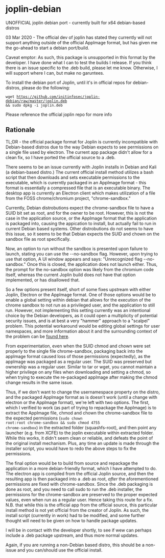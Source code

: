 # joplin-debian

UNOFFICIAL joplin debian port - currently built for x64 debian-based distros

03 Mar 2020 - The official dev of joplin has stated they currently will not support anything outside of the official AppImage format, but has given me the go-ahead to start a debian port/build.

Caveat emptor: As such, this package is unsupported in this format by the developer. I have done what I can to test the builds I release. If you think there is an issue specific to the .deb build, please let me know. Otherwise, I will support where I can, but make no garuntees. 

To install the debian port of Joplin, until it's in official repos for debian-distros, please do the following:


<code>wget https://github.com/initinfosec/joplin-debian/raw/master/joplin.deb && sudo dpkg -i joplin.deb</code>

Please reference the official joplin repo for more info


## Rationale

TL;DR - the official package format for Joplin is currently incompatible with Debian-based distros due to the way Debian expects to see permissions on a single file used by electron. The current app package didn't allow for a clean fix, so I have ported the official source to a .deb.



There seems to be an issue currently with Joplin installs in Debian and Kali (a debian-based distro.) The current official install method utilizes a bash script that then downloads and sets executable permissions to the executable, which is curerntly packaged in an AppImage format - this format is essentially a compressed file that is an executable binary. The desktop app is currently an Electron client which makes utilization of a file from the FOSS chrome/chromium project, "chrome-sandbox."

Currently, Debian distrobutions expect the chrome-sandbox file to have a SUID bit set as root, and for the owner to be root. However, this is not the case in the application source, or the AppImage format that the application is packaged into, causing the appication to install, but actually fail to run in current Debian based systems. Other distrobutions do not seems to have this issue, so it seems to be that Debian expects the SUID and chown on the sandbox file as root specifically.

Now, an option to run without the sandbox is presented upon failure to launch, stating you can use the --no-sandbox flag. However, upon trying to use that option, A UI window appears and says: "Unrecognized flag --no-sandbox." Once this is closed, the application does not launch either. Thus, the prompt for the no-sandbox option was likely from the chromium code itself, whereas the current Joplin build does not have that option implemented, or has disallowed that.

So a few options present itself, short of some fixes upstream with either Joplin, Electron or the AppImage format. One of those options would be to enable a global setting within debian that allows for the execution of the chrome sandbox to not run as a privileged user, and the application to still run. However, not implementing this setting currently was an intentional choice by the Debian developers, as it could open a multiplicity of potential security issues, and is at best a very "hammer" approach to a "scalpel" problem. This potential workaround would be editing global settings for user namespaces, and more information about it and the surrounding context of the problem can be [found here](https://github.com/electron/electron/issues/17972).

From experimentation, even when the SUID chmod and chown were set properly to the single file chrome-sandbox, packaging back into the appImage format caused loss of those permissions (expectedly), as the appImage was packaged as a regular user. The SUID was preserved but ownership was a regular user. Similar to tar or wget, you cannot maintain a higher privilege on any files when downloading and setting a chmod, so when trying to execute the re-packaged appImage after making the chmod change results in the same issue.

Thus, if we don't want to change the usernamespace property on the distro, and the packaged AppImage format as is doesn't work (until a change with electron or the AppImage format), we're left with two options. The first, which I verified to work (as part of trying to repackage the AppImage) is to extract the AppImage file, chmod and chown the chrome-sandbox file to the expected permissions (<code>sudo chown root:root chrome-sandbox && sudo chmod 4755 chrome-sandbox</code>) in the extracted folder (squashfs-root), and then point any launcher (e.g. from XCFE) to the joplin executable within extracted folder. While this works, it didn't seem clean or reliable, and defeats the point of the original install mechanism. Plus, any time an update is made through the installer script, you would have to redo the above steps to fix the permissions. 

The final option would be to build from source and repackage the application in a more debian-friendly format, which I have attempted to do. The electron app is compiled from the official Joplin source, and then the resulting app is then packaged into a .deb as root, *after* the aforementioned permissions are fixed with chrome-sandbox. Since the .deb packaging is done as root, and you need to call sudo to run the .deb installer, the permissions for the chrome-sandbox are preserved to the proper expected values, even when run as a regular user. Hence taking this route for a fix. N.B. that while this is the official app from the official source, this particular install method is not yet official from the creator of Joplin. As such, the install script (currently in work) had to be modified, and some further thought will need to be given on how to handle package updates.

I will be in contact with the developer shortly, to see if wew can perhaps include a .deb package upstream, and thus more normal updates.

Again, if you are running a non-Debian based distro, this should be a non-issue and you can/should use the official install.
